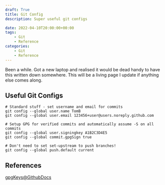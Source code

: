 ```yaml
---
draft: True
title: Git Config
description: Super useful git configs

date: 2022-04-10T20:00:00+00:00
tags: 
    - Git
    - Reference
categories:
    - Git
    - Reference
---
```

Been a while. Got a new laptop and realised it would be dead handy to have this written down somewhere. This will be a living page I update if anything else comes along.

## Useful Git Configs
```
# Standard stuff - set username and email for commits
git config --global user.name TomB
git config --global user.email 123456+user@users.noreply.github.com

# Setup GPG for verified commits and automatically assume -S on all commits
git config --global user.signingkey A1B2C3D4E5
git config --global commit.gpgSign true

# Don't need to set set-upstream to push branches!
git config --global push.default current
```
## References
[gpgKeys@GithubDocs](https://docs.github.com/en/authentication/managing-commit-signature-verification/generating-a-new-gpg-key)